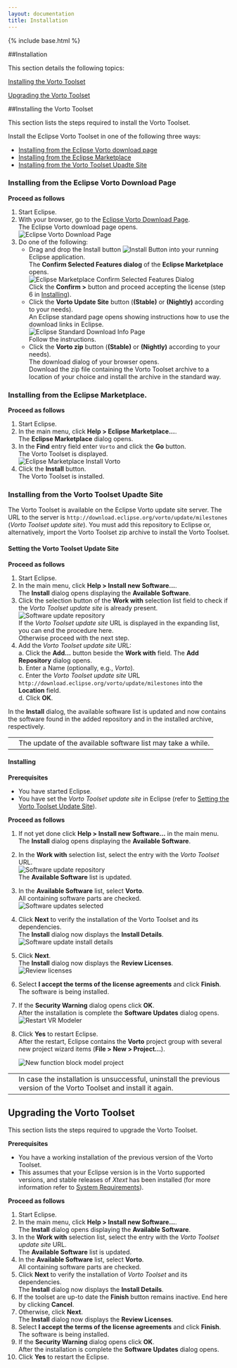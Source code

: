 ```yaml
---
layout: documentation
title: Installation
---
```

{% include base.html %}

##Installation

This section details the following topics:

[Installing the Vorto Toolset](#installing-the-vorto-toolset)  

[Upgrading the Vorto Toolset](./upgrade.html)  

##Installing the Vorto Toolset

This section lists the steps required to install the Vorto Toolset.

Install the Eclipse Vorto Toolset in one of the following three ways:

* [Installing from the Eclipse Vorto download page](#installing-from-the-eclipse-vorto-download-page)  
* [Installing from the Eclipse Marketplace](#installing-from-the-eclipse-marketplace)  
* [Installing from the Vorto Toolset Upadte Site](#installing-from-the-vorto-toolset-upadte-site)  

### Installing from the Eclipse Vorto Download Page

**Proceed as follows**

1. Start Eclipse.
2. With your browser, go to the [Eclipse Vorto Download Page](https://eclipse.org/vorto/downloads).  
   The Eclipse Vorto download page opens.  
   ![Eclipse Vorto Download Page]({{base}}/img/documentation/vorto_eclipse_vorto_download_page.png)
2. Do one of the following:  
   * Drag and drop the Install button ![Install Button]({{base}}/img/documentation/vorto_eclipse_vorto_download_install_button.png) into your running Eclipse application.  
     The **Confirm Selected Features dialog** of the **Eclipse Marketplace** opens.  
     ![Eclipse Marketplace Confirm Selected Features Dialog]({{base}}/img/documentation/vorto_eclipse_vorto_download_marketplace_confirm_selected_features_dialog.png)  
     Click the **Confirm >** button and proceed accepting the license (step 6 in [Installing](#installing)).  
   * Click the **Vorto Update Site** button (**(Stable)** or **(Nightly)** according to your needs).  
     An Eclipse standard page opens showing instructions how to use the download links in Eclipse.  
     ![Eclipse Standard Download Info Page]({{base}}/img/documentation/vorto_eclipse_vorto_download_info_page.png)  
     Follow the instructions.  
   * Click the **Vorto zip** button (**(Stable)** or **(Nightly)** according to your needs).  
     The download dialog of your browser opens.  
     Download the zip file containing the Vorto Toolset archive to a location of your choice and install the archive in the standard way.

### Installing from the Eclipse Marketplace.

**Proceed as follows**

1. Start Eclipse.
2. In the main menu, click **Help > Eclipse Marketplace...**.  
   The **Eclipse Marketplace** dialog opens.
2. In the **Find** entry field enter `Vorto` and click the **Go** button.  
   The Vorto Toolset is displayed.  
   ![Eclipse Marketplace Install Vorto]({{base}}/img/documentation/vorto_eclipse_vorto_download_marketplace_install_dialog.png)
3. Click the **Install** button.  
   The Vorto Toolset is installed.

### Installing from the Vorto Toolset Upadte Site

The Vorto Toolset is available on the Eclipse Vorto update site server. The URL to the server is `http://download.eclipse.org/vorto/update/milestones` (*Vorto Toolset update site*). You must add this repository to Eclipse or, alternatively, import the Vorto Toolset zip archive to install the Vorto Toolset.

#### Setting the Vorto Toolset Update Site

**Proceed as follows**

1. Start Eclipse.  
2. In the main menu, click **Help > Install new Software...**.  
   The **Install** dialog opens displaying the **Available Software**.
3. Click the selection button of the **Work with** selection list field to check if the *Vorto Toolset update site* is already present.  
   ![Software update repository]({{base}}/img/documentation/m2m_tc_vrm_software_updates_install_vorto_repository_present.png)  
   If the *Vorto Toolset update site* URL is displayed in the expanding list, you can end the procedure here.  
   Otherwise proceed with the next step.
4. Add the *Vorto Toolset update site* URL:  
   a. Click the **Add...** button beside the **Work with** field. The **Add Repository** dialog opens.  
   b. Enter a Name (optionally, e.g., *Vorto*).  
   c. Enter the *Vorto Toolset update site* URL `http://download.eclipse.org/vorto/update/milestones` into the **Location** field.  
   d. Click **OK**.

In the **Install** dialog, the available software list is updated and now contains the software found in the added repository and in the installed archive, respectively.

<table class="table table-bordered">
	<tbody>
		<tr>
			<td><i class="fa fa-info-circle info-note"></i></td>
    <td>The update of the available software list may take a while.</td>
    </tr>
	</tbody>
</table>

#### Installing

**Prerequisites**  

- You have started Eclipse.  
- You have set the *Vorto Toolset update site* in Eclipse (refer to [Setting the Vorto Toolset Update Site](#setting-the-vorto-toolset-update-site)).

**Proceed as follows**  

1. If not yet done click **Help > Install new Software...** in the main menu.  
   The **Install** dialog opens displaying the **Available Software**.  
2. In the **Work with** selection list, select the entry with the *Vorto Toolset* URL.  
   ![Software update repository]({{base}}/img/documentation/m2m_tc_vrm_software_updates_install_vorto_repository_present.png)  
   The **Available Software** list is updated.  
3. In the **Available Software** list, select **Vorto**.  
   All containing software parts are checked.  
   ![Software updates selected]({{base}}/img/documentation/m2m_tc_vrm_software_updates_selected_m2m_plugin_1.png)  
4. Click **Next** to verify the installation of the Vorto Toolset and its dependencies.  
   The **Install** dialog now displays the **Install Details**.  
   ![Software update install details]({{base}}/img/documentation/m2m_tc_vrm_software_updates_install_m2m_details_1.png)  
5. Click **Next**.  
   The **Install** dialog now displays the **Review Licenses**.  
   ![Review licenses]({{base}}/img/documentation/m2m_tc_vrm_software_updates_m2m_review_license_1.png)  
6. Select **I accept the terms of the license agreements** and click **Finish**.  
   The software is being installed.  
7. If the **Security Warning** dialog opens click **OK**.  
   After the installation is complete the **Software Updates** dialog opens.  
   ![Restart VR Modeler]({{base}}/img/documentation/m2m_tc_vrm_software_updates_restart.png)  
8. Click **Yes** to restart Eclipse.  
   After the restart, Eclipse contains the **Vorto** project group with several new project wizard items (**File > New > Project...**).

   ![New function block model project]({{base}}/img/documentation/m2m_tc_new_vorto_function_block_model_wizard.png)  

<table class="table table-bordered">
   	<tbody>
   		<tr>
   			<td><i class="fa fa-info-circle info-note"></i></td>
         <td>In case the installation is unsuccessful, uninstall the previous version of the Vorto Toolset and install it again.</td>
    </tr>
  </tbody>
  </table>

## Upgrading the Vorto Toolset

This section lists the steps required to upgrade the Vorto Toolset.

**Prerequisites**  

- You have a working installation of the previous version of the Vorto Toolset.  
- This assumes that your Eclipse version is in the Vorto supported versions, and stable releases of *Xtext* has been installed (for more information refer to [System Requirements]({{base}}/documentation/overview/introduction.html#system-requirements)).

**Proceed as follows**  

1. Start Eclipse.
2. In the main menu, click **Help > Install new Software...**.  
   The **Install** dialog opens displaying the **Available Software**.  
2. In the **Work with** selection list, select the entry with the *Vorto Toolset update site* URL.  
   The **Available Software** list is updated.  
3. In the **Available Software** list, select **Vorto**.  
   All containing software parts are checked.
4. Click **Next** to verify the installation of *Vorto Toolset* and its dependencies.  
   The **Install** dialog now displays the **Install Details**.  
5. If the toolset are up-to date the **Finish** button remains inactive. End here by clicking **Cancel**.
5. Otherwise, click **Next**.  
   The **Install** dialog now displays the **Review Licenses**.
6. Select **I accept the terms of the license agreements** and click **Finish**.  
   The software is being installed.  
7. If the **Security Warning** dialog opens click **OK**.  
   After the installation is complete the **Software Updates** dialog opens.  
8. Click **Yes** to restart the Eclipse.  
